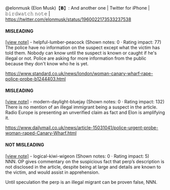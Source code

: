@elonmusk (Elon Musk)【𝗕】: And another one | Twitter for iPhone | 𝚋𝚒𝚛𝚍𝚠𝚊𝚝𝚌𝚑 𝚗𝚘𝚝𝚎 | https://twitter.com/elonmusk/status/1960022173533237538

#### MISLEADING

[[view note]](https://x.com/i/birdwatch/n/1960089454275621040) - helpful-lumber-peacock (Shown notes: 0 · Rating impact: 77)\
The police have no information on the suspect except what the victim has told them. Nobody can know until the suspect is known or caught if he's illegal or not. Police are asking for more information from the public because they don't know who he is yet. 


https://www.standard.co.uk/news/london/woman-canary-wharf-rape-police-probe-b1244403.html

#### MISLEADING

[[view note]](https://x.com/i/birdwatch/n/1960040452851220878) - modern-daylight-bluejay (Shown notes: 0 · Rating impact: 132)\
There is no mention of an illegal immigrant being a suspect in the article. Radio Europe is presenting an unverified claim as fact and Elon is amplifying it. 

https://www.dailymail.co.uk/news/article-15031041/police-urgent-probe-woman-raped-Canary-Wharf.html

#### NOT MISLEADING

[[view note]](https://x.com/i/birdwatch/n/1960056354942365938) - logical-kiwi-wigeon (Shown notes: 0 · Rating impact: 5)\
NNN. OP gives commentary on the suspicious fact that perp’s description is not disclosed in the article, despite being at large and details are known to the victim, and would assist in apprehension. 

Until speculation the perp is an illegal migrant can be proven false, NNN.
